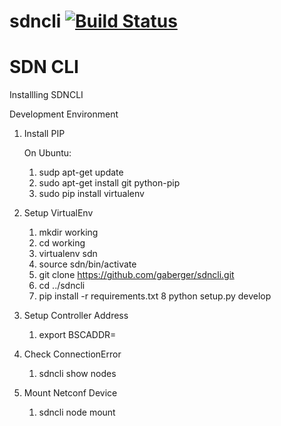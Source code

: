 

# sdncli [![Build Status](https://travis-ci.org/gaberger/sdncli.svg?branch=master)](https://travis-ci.org/gaberger/sdncli)
SDN CLI
=======
Installling SDNCLI

Development Environment


1. Install PIP

    On Ubuntu:  

    1. sudp apt-get update
    2. sudo apt-get install git python-pip
    3. sudo pip install virtualenv

2. Setup VirtualEnv

    1. mkdir working 
    2. cd working
    3. virtualenv sdn
    4. source sdn/bin/activate
    5. git clone https://github.com/gaberger/sdncli.git
    6. cd ../sdncli
    7. pip install -r requirements.txt 
    8  python setup.py develop

3. Setup Controller Address  
    1. export BSCADDR=<controllerIP>

4. Check ConnectionError

    1. sdncli show nodes

5. Mount Netconf Device

    1. sdncli node mount <name> <address> <user> <password>
